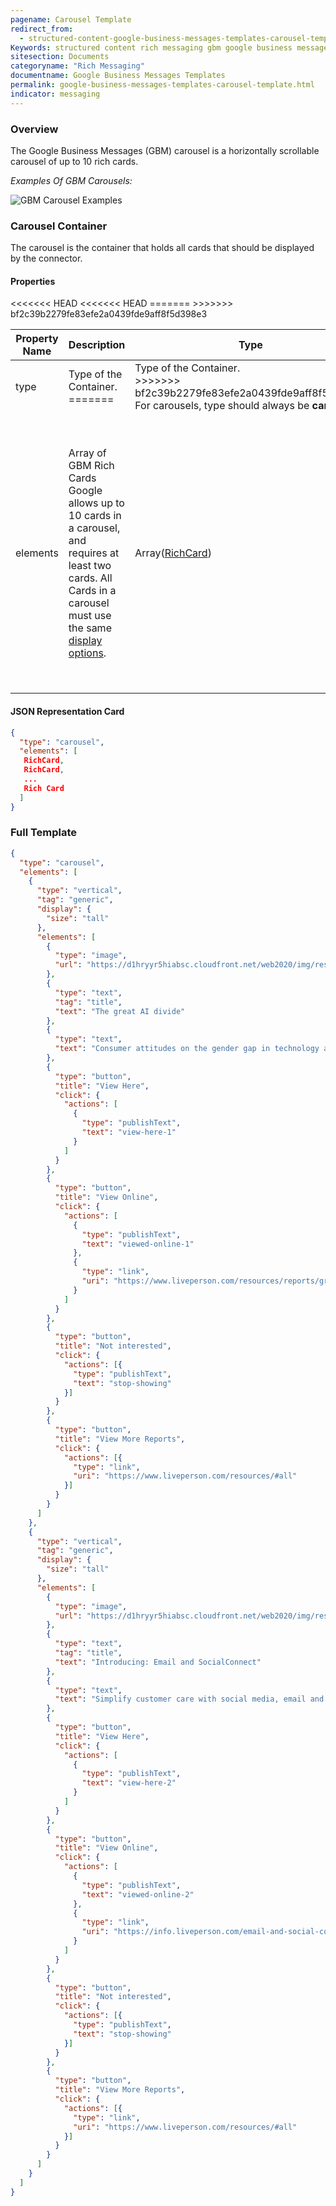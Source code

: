 ```yaml
---
pagename: Carousel Template
redirect_from:
  - structured-content-google-business-messages-templates-carousel-template.html
Keywords: structured content rich messaging gbm google business messages carousel template
sitesection: Documents
categoryname: "Rich Messaging"
documentname: Google Business Messages Templates
permalink: google-business-messages-templates-carousel-template.html
indicator: messaging
---
```


### Overview

The Google Business Messages (GBM) carousel is a horizontally scrollable carousel of up to 10 rich cards.

_Examples Of GBM Carousels:_

![GBM Carousel Examples](img/connectors/gbm_carousels.png)

### Carousel Container

The carousel is the container that holds all cards that should be displayed by the connector.

#### Properties

<table>
  <thead>
  <tr>
    <th>Property Name</th>
    <th>Description</th>
    <th>Type</th>
    <th>Required</th>
  </tr>
  </thead>
  <tr>
    <td>type</td>
<<<<<<< HEAD
    <td>Type of the Container.<br/>
=======
    <td>Type of the Container.</br>
>>>>>>> bf2c39b2279fe83efe2a0439fde9aff8f5d398e3
For carousels, type should always be <b>carousel</b>.</td>
    <td>Enum</td>
    <td>Y</td>
  </tr>
  <tr>
    <td>elements</td>
<<<<<<< HEAD
    <td>Array of GBM Rich Cards<br/>
      Google allows up to 10 cards in a carousel, and requires at least two cards. All Cards in a carousel must use the same <a href="google-business-messages-templates-card-template.html#display-options">display options</a>.
    </td>
    <td>Array(<a href="google-business-messages-templates-card-template.html">RichCard</a>)</td>
=======
    <td>Array of GBM Rich Cards</br>
      Google allows up to 10 cards in a carousel, and requires at least two cards. All Cards in a carousel must use the same <a href="">display options</a>.
    </td>
    <td>Array(<a href="">RichCard</a>)</td>
>>>>>>> bf2c39b2279fe83efe2a0439fde9aff8f5d398e3
    <td>Y</td>
  </tr>
</table>

#### JSON Representation Card

```json
{
  "type": "carousel",
  "elements": [
   RichCard,
   RichCard,
   ...
   Rich Card
  ]
}
```

### Full Template

```json
{
  "type": "carousel",
  "elements": [
    {
      "type": "vertical",
      "tag": "generic",
      "display": {
        "size": "tall"
      },
      "elements": [
        {
          "type": "image",
          "url": "https://d1hryyr5hiabsc.cloudfront.net/web2020/img/resources/rep-great-ai-divide@1x.jpg"
        },
        {
          "type": "text",
          "tag": "title",
          "text": "The great AI divide"
        },
        {
          "type": "text",
          "text": "Consumer attitudes on the gender gap in technology and perceptions of AI's future.\nView the whole article online, or request the content to be sent via text messages."
        },
        {
          "type": "button",
          "title": "View Here",
          "click": {
            "actions": [
              {
                "type": "publishText",
                "text": "view-here-1"
              }
            ]
          }
        },
        {
          "type": "button",
          "title": "View Online",
          "click": {
            "actions": [
              {
                "type": "publishText",
                "text": "viewed-online-1"
              },
              {
                "type": "link",
                "uri": "https://www.liveperson.com/resources/reports/great-ai-divide/"
              }
            ]
          }
        },
        {
          "type": "button",
          "title": "Not interested",
          "click": {
            "actions": [{
              "type": "publishText",
              "text": "stop-showing"
            }]
          }
        },
        {
          "type": "button",
          "title": "View More Reports",
          "click": {
            "actions": [{
              "type": "link",
              "uri": "https://www.liveperson.com/resources/#all"
            }]
          }
        }
      ]
    },
    {
      "type": "vertical",
      "tag": "generic",
      "display": {
        "size": "tall"
      },
      "elements": [
        {
          "type": "image",
          "url": "https://d1hryyr5hiabsc.cloudfront.net/web2020/img/resources/WEB%E2%80%93Simplify-customer-care-with-social%20media-email-messaging%20on%20one%20platform.jpg"
        },
        {
          "type": "text",
          "tag": "title",
          "text": "Introducing: Email and SocialConnect"
        },
        {
          "type": "text",
          "text": "Simplify customer care with social media, email and messaging on one platform.\nView the whole article online, or request the content to be sent via text messages."
        },
        {
          "type": "button",
          "title": "View Here",
          "click": {
            "actions": [
              {
                "type": "publishText",
                "text": "view-here-2"
              }
            ]
          }
        },
        {
          "type": "button",
          "title": "View Online",
          "click": {
            "actions": [
              {
                "type": "publishText",
                "text": "viewed-online-2"
              },
              {
                "type": "link",
                "uri": "https://info.liveperson.com/email-and-social-connect"
              }
            ]
          }
        },
        {
          "type": "button",
          "title": "Not interested",
          "click": {
            "actions": [{
              "type": "publishText",
              "text": "stop-showing"
            }]
          }
        },
        {
          "type": "button",
          "title": "View More Reports",
          "click": {
            "actions": [{
              "type": "link",
              "uri": "https://www.liveperson.com/resources/#all"
            }]
          }
        }
      ]
    }
  ]
}
```
